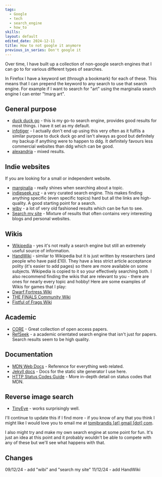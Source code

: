 ```yaml
---
tags:
  - Google
  - tech
  - search_engine
  - how_to
skills: 
layout: default
edited_date: 2024-12-11
title: How to not google it anymore
previous_in_series: Don't google it
---
```

Over time, I have built up a collection of non-google search engines that I can go to for various different types of searches.

In Firefox I have a keyword set (through a bookmark) for each of these. This means that I can prepend the keyword to any search to use that search engine. For example if I want to search for "art" using the marginalia search engine I can enter "!marg art".
## General purpose
- [duck duck go](https://duckduckgo.com/) - this is my go-to search engine, provides good results for most things. i have it set as my default.
- [infotiger](https://infotiger.com/) - I actually don't end up using this very often as it fulfils a similar purpose to duck duck go and isn't always as good but definitely my backup if anything were to happen to ddg. It definitely favours less commercial websites than ddg which can be good.
- [alexandria](https://www.alexandria.org/) - mixed results.

## Indie websites
If you are looking for a small or independent website.
- [marginalia](https://search.marginalia.nu/) - really shines when searching about a topic.
- [indieseek.xyz](https://indieseek.xyz/links/search.php) - a very curated search engine. This makes finding anything specific (even specific topics) hard but all the links are high-quality. A good starting point for a search.
- [wiby](https://wiby.org/) - a lot of very old fashioned results which can be fun to see.
- [Search my site](https://searchmysite.net/) - Mixture of results that often contains very interesting blogs and personal websites.

## Wikis
- [Wikipedia](https://en.wikipedia.org) - yes it's not really a search engine but still an extremely useful source of information.
- [HandWiki](https://handwiki.org) - similar to Wikipedia but it is just written by researchers (and people who have paid £10). They have a less strict article acceptance polity (it's easier to add pages) so there are more available on some subjects. Wikipedia is copied to it so your effectively searching both.
I also recommend finding the wikis that are relevant to you - there are ones for nearly every topic and hobby! Here are some examples of Wikis for games that I play:
- [Dwarf Fortress Wiki](https://dwarffortresswiki.org/)
- [THE FINALS Community Wiki](https://www.thefinals.wiki/wiki/Main_Page) 
- [Fistful of Frags Wiki](https://breezewiki.pussthecat.org/fistful-of-frags/wiki/Fistful_of_Frags_Wiki) 

## Academic
- [CORE](https://core.ac.uk/) - Great collection of open access papers.
- [RefSeek](https://www.refseek.com/) - a academic orientated search engine that isn't just for papers. Search results seem to be high quality.

## Documentation
- [MDN Web Docs](https://developer.mozilla.org) - Reference for everything web related.
- [Jekyll docs](https://jekyllrb.com/docs) - Docs for the static site generator I use here.
- [HTTP Status Codes Guide](https://httpguides.com/) - More in-depth detail on status codes that MDN.

## Reverse image search
- [TinyEye](https://tineye.com/) - works surprisingly well.


I'll continue to update this if I find more - if you know of any that you think I might like I would love you to email me at [tomjbrandis [at] gmail [dot] com](mailto:tomjbrandis@gmail.com).

I also might try and make my own search engine at some point for fun. It's just an idea at this point and it probably wouldn't be able to compete with any of these but we'll see what happens with that.

## Changes
09/12/24 - add "wibi" and "search my site"
11/12/24 - add HandWiki
